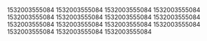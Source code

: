 1532003555084
1532003555084
1532003555084
1532003555084
1532003555084
1532003555084
1532003555084
1532003555084
1532003555084
1532003555084
1532003555084
1532003555084
1532003555084
1532003555084
1532003555084